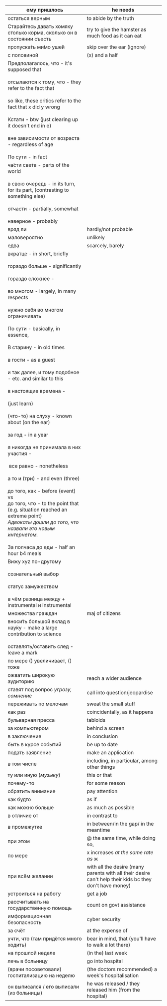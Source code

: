 
| ему пришлось                                                                                                                                                                                                                                                                                                                                                                                                                                                                                                                                                                                                                                                                                                                                                                                                                                     | he needs                                                                                                |
| ------------------------------------------------------------------------------------------------------------------------------------------------------------------------------------------------------------------------------------------------------------------------------------------------------------------------------------------------------------------------------------------------------------------------------------------------------------------------------------------------------------------------------------------------------------------------------------------------------------------------------------------------------------------------------------------------------------------------------------------------------------------------------------------------------------------------------------------------ | ------------------------------------------------------------------------------------------------------- |
| остаться верным                                                                                                                                                                                                                                                                                                                                                                                                                                                                                                                                                                                                                                                                                                                                                                                                                                  | to abide by the truth                                                                                   |
| Старайтесь давать хомяку столько корма, сколько он в состоянии съесть                                                                                                                                                                                                                                                                                                                                                                                                                                                                                                                                                                                                                                                                                                                                                                            | try to give the hamster as much food as it can eat                                                      |
| пропуска́ть ми́мо уше́й                                                                                                                                                                                                                                                                                                                                                                                                                                                                                                                                                                                                                                                                                                                                                                                                                          | skip over the ear (ignore)                                                                              |
| с половиной                                                                                                                                                                                                                                                                                                                                                                                                                                                                                                                                                                                                                                                                                                                                                                                                                                      | (x) and a half                                                                                          |
| Предполагалось, что - it's supposed that<br><br>отсылаются к тому, что - they refer to the fact that<br><br>so like, these critics refer to the fact that x did y wrong<br><br>Кстати - btw (just clearing up it doesn't end in e)<br><br>вне зависимости от возраста - regardless of age<br><br>По сути - in fact                                                                                                                                                                                                                                                                                                                                                                                                                                                                                                                               |                                                                                                         |
| ча́сти све́та - parts of the world<br><br>в свою очередь - in its turn, for its part, (contrasting to something else)<br><br>отчасти - partially, somewhat<br><br>наверное - probably                                                                                                                                                                                                                                                                                                                                                                                                                                                                                                                                                                                                                                                            |                                                                                                         |
| вряд ли                                                                                                                                                                                                                                                                                                                                                                                                                                                                                                                                                                                                                                                                                                                                                                                                                                          | hardly/not probable                                                                                     |
| маловероятно                                                                                                                                                                                                                                                                                                                                                                                                                                                                                                                                                                                                                                                                                                                                                                                                                                     | unlikely                                                                                                |
| едва                                                                                                                                                                                                                                                                                                                                                                                                                                                                                                                                                                                                                                                                                                                                                                                                                                             | scarcely, barely                                                                                        |
| вкратце - in short, briefly<br><br>гораздо больше - significantly<br><br>гораздо сложнее -<br><br>во многом - largely, in many respects<br><br>нужно себя во многом ограничивать<br><br>По сути - basically, in essence,<br><br>В старину - in old times<br><br>в гости - as a guest<br><br>и так далее, и тому подобное - etc. and similar to this<br><br>в настоящие времена -<br><br>(just learn)<br><br>(что-то) на слуху - known about (on the ear)<br><br>за год - in a year<br><br>я никогда не принимала в них участия -<br><br> все равно - nonetheless<br><br>а то и (три) - and even (three)<br><br>до того, как - before (event)<br>vs<br>до того, что - to the point that (e.g. situation reached an extreme point)<br>*Адвокаты дошли до того, что назвали это новым интернетом.*<br><br>За полчаса до еды - half an hour b4 meals |                                                                                                         |
| Вижу xyz по-другому<br><br>сознательный выбор<br><br>статус замужеством<br><br>в чём разница между + instrumental и instrumental                                                                                                                                                                                                                                                                                                                                                                                                                                                                                                                                                                                                                                                                                                                 |                                                                                                         |
| множества граждан                                                                                                                                                                                                                                                                                                                                                                                                                                                                                                                                                                                                                                                                                                                                                                                                                                | maj of citizens                                                                                         |
| вноси́ть большо́й вклад в нау́ку - make a large contribution to science<br><br>оставлять/оставить след - leave a mark                                                                                                                                                                                                                                                                                                                                                                                                                                                                                                                                                                                                                                                                                                                            |                                                                                                         |
| по мере () увеличивает, () тоже                                                                                                                                                                                                                                                                                                                                                                                                                                                                                                                                                                                                                                                                                                                                                                                                                  |                                                                                                         |
| ожватить широкую аудиторию                                                                                                                                                                                                                                                                                                                                                                                                                                                                                                                                                                                                                                                                                                                                                                                                                       | reach a wider audience                                                                                  |
| ставят под вопрос *угрозу, сомнение*                                                                                                                                                                                                                                                                                                                                                                                                                                                                                                                                                                                                                                                                                                                                                                                                             | call into question/jeopardise                                                                           |
| переживать по мелочам                                                                                                                                                                                                                                                                                                                                                                                                                                                                                                                                                                                                                                                                                                                                                                                                                            | sweat the small stuff                                                                                   |
| как раз                                                                                                                                                                                                                                                                                                                                                                                                                                                                                                                                                                                                                                                                                                                                                                                                                                          | coincidentally, as it happens                                                                           |
| бульварная пресса                                                                                                                                                                                                                                                                                                                                                                                                                                                                                                                                                                                                                                                                                                                                                                                                                                | tabloids                                                                                                |
| за компьютером                                                                                                                                                                                                                                                                                                                                                                                                                                                                                                                                                                                                                                                                                                                                                                                                                                   | behind a screen                                                                                         |
| в заключение                                                                                                                                                                                                                                                                                                                                                                                                                                                                                                                                                                                                                                                                                                                                                                                                                                     | in conclusion                                                                                           |
| быть в курсе событий                                                                                                                                                                                                                                                                                                                                                                                                                                                                                                                                                                                                                                                                                                                                                                                                                             | be up to date                                                                                           |
| подать заявление                                                                                                                                                                                                                                                                                                                                                                                                                                                                                                                                                                                                                                                                                                                                                                                                                                 | make an application                                                                                     |
| в том числе                                                                                                                                                                                                                                                                                                                                                                                                                                                                                                                                                                                                                                                                                                                                                                                                                                      | including, in particular, among other things                                                            |
| ту или иную (*музыку*)                                                                                                                                                                                                                                                                                                                                                                                                                                                                                                                                                                                                                                                                                                                                                                                                                           | this or that                                                                                            |
| почему-то                                                                                                                                                                                                                                                                                                                                                                                                                                                                                                                                                                                                                                                                                                                                                                                                                                        | for some reason                                                                                         |
| обратить внимание                                                                                                                                                                                                                                                                                                                                                                                                                                                                                                                                                                                                                                                                                                                                                                                                                                | pay attention                                                                                           |
| как будто                                                                                                                                                                                                                                                                                                                                                                                                                                                                                                                                                                                                                                                                                                                                                                                                                                        | as if                                                                                                   |
| как можно больше                                                                                                                                                                                                                                                                                                                                                                                                                                                                                                                                                                                                                                                                                                                                                                                                                                 | as much as possible                                                                                     |
| в отличие от                                                                                                                                                                                                                                                                                                                                                                                                                                                                                                                                                                                                                                                                                                                                                                                                                                     | in contrast to                                                                                          |
| в промежутке                                                                                                                                                                                                                                                                                                                                                                                                                                                                                                                                                                                                                                                                                                                                                                                                                                     | in between/in the gap/ in the meantime                                                                  |
| при этом                                                                                                                                                                                                                                                                                                                                                                                                                                                                                                                                                                                                                                                                                                                                                                                                                                         | @ the same time, while doing so,                                                                        |
| по мере                                                                                                                                                                                                                                                                                                                                                                                                                                                                                                                                                                                                                                                                                                                                                                                                                                          | x increases *at the same rate as* ж                                                                     |
| при всём желании                                                                                                                                                                                                                                                                                                                                                                                                                                                                                                                                                                                                                                                                                                                                                                                                                                 | with all the desire (many parents with all their desire can't help their kids bc they don't have money) |
| устроиться на работу                                                                                                                                                                                                                                                                                                                                                                                                                                                                                                                                                                                                                                                                                                                                                                                                                             | get a job                                                                                               |
| рассчитывать на государственную помощь                                                                                                                                                                                                                                                                                                                                                                                                                                                                                                                                                                                                                                                                                                                                                                                                           | count on govt assistance                                                                                |
| имформационная безопасность                                                                                                                                                                                                                                                                                                                                                                                                                                                                                                                                                                                                                                                                                                                                                                                                                      | cyber security                                                                                          |
| за счёт                                                                                                                                                                                                                                                                                                                                                                                                                                                                                                                                                                                                                                                                                                                                                                                                                                          | at the expense of                                                                                       |
| учти, что (там придётся много ходить)                                                                                                                                                                                                                                                                                                                                                                                                                                                                                                                                                                                                                                                                                                                                                                                                            | bear in mind, that (you'll have to walk a lot there)                                                    |
| на прошлой неделе                                                                                                                                                                                                                                                                                                                                                                                                                                                                                                                                                                                                                                                                                                                                                                                                                                | (in the) last week                                                                                      |
| лечь в больницу                                                                                                                                                                                                                                                                                                                                                                                                                                                                                                                                                                                                                                                                                                                                                                                                                                  | go into hospital                                                                                        |
| (врачи посоветовали) госпитализацию на неделю                                                                                                                                                                                                                                                                                                                                                                                                                                                                                                                                                                                                                                                                                                                                                                                                    | (the doctors recommended) a week's hospitalisation                                                      |
| он выписался / его выписали (из больницы)                                                                                                                                                                                                                                                                                                                                                                                                                                                                                                                                                                                                                                                                                                                                                                                                        | he was released / they released him (from the hospital)                                                 |
